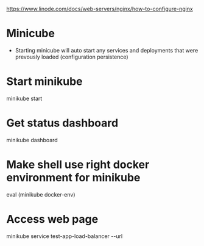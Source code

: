 
https://www.linode.com/docs/web-servers/nginx/how-to-configure-nginx


# Minicube
- Starting minicube will auto start any services and deployments that were
    prevously loaded (configuration persistence)


# Start minikube
minikube start

# Get status dashboard
minikube dashboard

# Make shell use right docker environment for minikube
eval (minikube docker-env)

# Access web page
minikube service test-app-load-balancer --url

